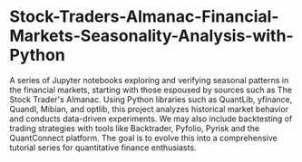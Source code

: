 # Stock-Traders-Almanac-Financial-Markets-Seasonality-Analysis-with-Python
A series of Jupyter notebooks exploring and verifying seasonal patterns in the financial markets, starting with those espoused by sources such as The Stock Trader's Almanac. Using Python libraries such as QuantLib, yfinance, Quandl, Mibian, and optlib, this project analyzes historical market behavior and conducts data-driven experiments. We may also include backtesting of trading strategies with tools like Backtrader, Pyfolio, Pyrisk and the QuantConnect platform. The goal is to evolve this into a comprehensive tutorial series for quantitative finance enthusiasts.

